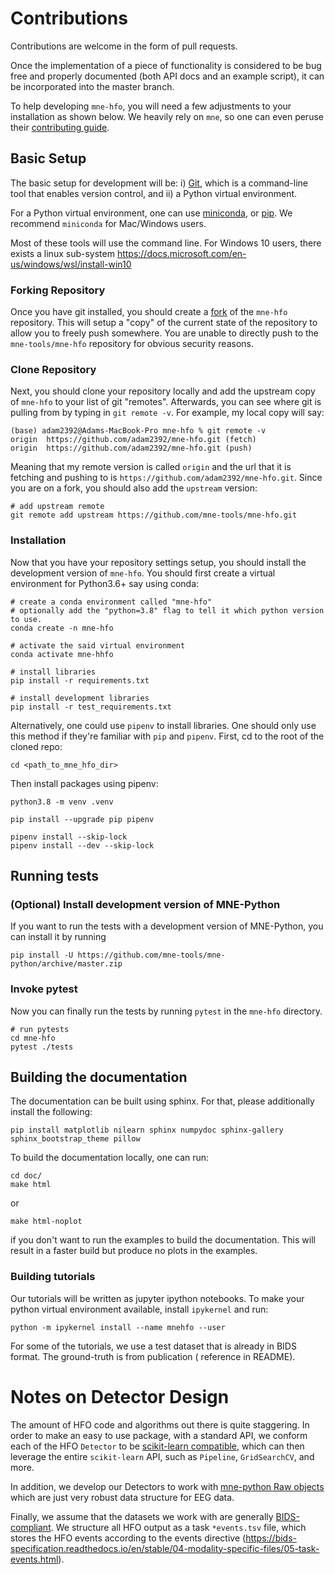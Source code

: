 # Contributions

Contributions are welcome in the form of pull requests.

Once the implementation of a piece of functionality is considered to be bug free and properly documented (both API docs
and an example script), it can be incorporated into the master branch.

To help developing `mne-hfo`, you will need a few adjustments to your installation as shown below.
We heavily rely on ``mne``, so one can even peruse their [contributing guide](https://mne.tools/stable/install/contributing.html#:~:text=MNE%2DPython%20is%20maintained%20by,(even%20just%20typo%20corrections)).

## Basic Setup

The basic setup for development will be: i) [Git](https://github.com/git-guides/install-git), which is 
a command-line tool that enables version control, and ii) a Python virtual environment.

For a Python virtual environment, one can use [miniconda](https://docs.conda.io/en/latest/miniconda.html),
or [pip](https://pip.pypa.io/en/stable/installing/). We recommend ``miniconda`` for Mac/Windows users.

Most of these tools will use the command line. For Windows 10 users, there exists a linux sub-system https://docs.microsoft.com/en-us/windows/wsl/install-win10

### Forking Repository

Once you have git installed, you should create a [fork](https://help.github.com/en/github/getting-started-with-github/fork-a-repo) of the ``mne-hfo``
repository. This will setup a "copy" of the current state of the repository to allow you to 
freely push somewhere. You are unable to directly push to the ``mne-tools/mne-hfo`` repository for 
obvious security reasons.

### Clone Repository

Next, you should clone your repository locally and add the upstream copy of ``mne-hfo`` to your 
list of git "remotes". Afterwards, you can see where git is 
pulling from by typing in ``git remote -v``. For example, my local copy will say:

    (base) adam2392@Adams-MacBook-Pro mne-hfo % git remote -v
    origin	https://github.com/adam2392/mne-hfo.git (fetch)
    origin	https://github.com/adam2392/mne-hfo.git (push)

Meaning that my remote version is called ``origin`` and the url that it is 
fetching and pushing to is `https://github.com/adam2392/mne-hfo.git`. Since you are 
on a fork, you should also add the ``upstream`` version:

    # add upstream remote
    git remote add upstream https://github.com/mne-tools/mne-hfo.git

### Installation

Now that you have your repository settings setup, you should install the development version 
of ``mne-hfo``. You should first create a virtual environment for Python3.6+ say using conda:

    # create a conda environment called "mne-hfo"
    # optionally add the "python=3.8" flag to tell it which python version to use.
    conda create -n mne-hfo

    # activate the said virtual environment
    conda activate mne-hhfo

    # install libraries
    pip install -r requirements.txt

    # install development libraries
    pip install -r test_requirements.txt

Alternatively, one could use ``pipenv`` to install libraries. One should only use this method if 
they're familiar with ``pip`` and ``pipenv``. First, cd to the root of the cloned repo:

    cd <path_to_mne_hfo_dir>

Then install packages using pipenv:

    python3.8 -m venv .venv

    pip install --upgrade pip pipenv

    pipenv install --skip-lock
    pipenv install --dev --skip-lock

## Running tests

### (Optional) Install development version of MNE-Python

If you want to run the tests with a development version of MNE-Python, you can install it by running

    pip install -U https://github.com/mne-tools/mne-python/archive/master.zip

### Invoke pytest

Now you can finally run the tests by running `pytest` in the
`mne-hfo` directory.
    
    # run pytests
    cd mne-hfo
    pytest ./tests

## Building the documentation

The documentation can be built using sphinx. For that, please additionally install the following:

    pip install matplotlib nilearn sphinx numpydoc sphinx-gallery sphinx_bootstrap_theme pillow

To build the documentation locally, one can run:

    cd doc/
    make html

or

    make html-noplot

if you don't want to run the examples to build the documentation. This will result in a faster build but produce no
plots in the examples.

### Building tutorials

Our tutorials will be written as jupyter ipython notebooks. To make your python virtual environment available,
install ``ipykernel`` and run:

    python -m ipykernel install --name mnehfo --user 

For some of the tutorials, we use a test dataset that is already in BIDS format. The ground-truth is from publication (
reference in README).

# Notes on Detector Design

The amount of HFO code and algorithms out there is quite staggering. In order to make an easy to use package, with a
standard API, we conform each of the HFO ``Detector`` to
be [scikit-learn compatible](https://scikit-learn.org/stable/developers/develop.html), which can then leverage the
entire ``scikit-learn`` API, such as ``Pipeline``, ``GridSearchCV``, and more.

In addition, we develop our Detectors to work
with [mne-python Raw objects](https://mne.tools/stable/generated/mne.io.Raw.html)
which are just very robust data structure for EEG data.

Finally, we assume that the datasets we work with are
generally [BIDS-compliant](https://bids-specification.readthedocs.io/en/stable/). We structure all HFO output as a
task ``*events.tsv`` file, which stores the HFO events according to the events
directive (https://bids-specification.readthedocs.io/en/stable/04-modality-specific-files/05-task-events.html).
